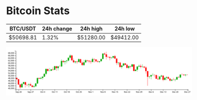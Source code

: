 # Bitcoin Stats

BTC/USDT|24h change|24h high|24h low|
|---|---|---|---|
|$50698.81|1.32%|$51280.00|$49412.00|

<img src="./chart.svg">
